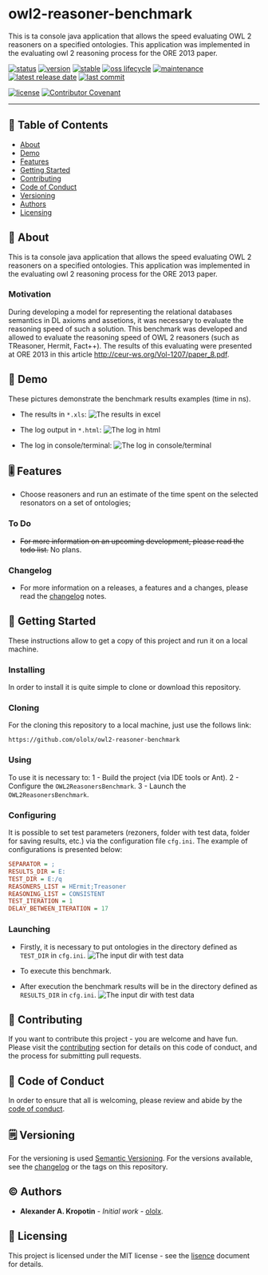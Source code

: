 # owl2-reasoner-benchmark

This is ta console java application that allows the speed evaluating OWL 2 reasoners on a specified ontologies. This application was implemented in the evaluating owl 2 reasoning process for the ORE 2013 paper.

[![status](https://img.shields.io/badge/status-completed-inactive?style=flat-square)](BADGES_GUIDE.md#status) [![version](https://img.shields.io/badge/version-1.0.0-informational?style=flat-square)](BADGES_GUIDE.md#version) [![stable](https://img.shields.io/badge/stable-yes-important?style=flat-square)](BADGES_GUIDE.md#stable)  [![oss lifecycle](https://img.shields.io/badge/oss_lifecycle-archived-important?style=flat-square)](BADGES_GUIDE.md#oss-lifecycle) [![maintenance](https://img.shields.io/badge/maintenance-no-informational?style=flat-square)](BADGES_GUIDE.md#maintenance) [![latest release date](https://img.shields.io/badge/latest_release_date-June_25,_2014-informational?style=flat-square)](BADGES_GUIDE.md#release-date) [![last commit](https://img.shields.io/badge/last_commit-June_25,_2014-informational?style=flat-square)](BADGES_GUIDE.md#commit-date)

[![license](https://img.shields.io/badge/license-MIT-informational?style=flat-square)](LICENSE) [![Contributor Covenant](https://img.shields.io/badge/Contributor%20Covenant-v2.0%20adopted-ff69b4.svg?style=flat-square)](code_of_conduct.md)

---

## 📇 Table of Contents

- [About](#about)
- [Demo](#demo)
- [Features](#feature)
- [Getting Started](#getting-started)
- [Contributing](#contributing)
- [Code of Conduct](#code-of-conduct)
- [Versioning](#versioning)
- [Authors](#authors)
- [Licensing](#licensing)

##  📖 About

This is ta console java application that allows the speed evaluating OWL 2 reasoners on a specified ontologies. This application was implemented in the evaluating owl 2 reasoning process for the ORE 2013 paper.

### Motivation

During developing a model for representing the relational databases semantics in DL axioms and assetions, it was necessary to evaluate the reasoning speed of such a solution. This benchmark was developed and allowed to evaluate the reasoning speed of OWL 2 reasoners (such as TReasoner, Hermit, Fact++). The results of this evaluating were presented at ORE 2013 in this article http://ceur-ws.org/Vol-1207/paper_8.pdf.

## 📸 Demo

These pictures demonstrate the benchmark results examples (time in ns).

- The results in `*.xls`:
![The results in excel](https://github.com/ololx/owl2-reasoner-benchmark/blob/assets/demo/owl2-reasoner-benchmark-demo-2.png?raw=true)

- The log output in `*.html`:
![The log in html](https://github.com/ololx/owl2-reasoner-benchmark/blob/assets/demo/owl2-reasoner-benchmark-demo-3.png?raw=true)

- The log in console/terminal:
![The log in console/terminal](https://github.com/ololx/owl2-reasoner-benchmark/blob/assets/demo/owl2-reasoner-benchmark-demo-1.png?raw=true)

## 🎚 Features

- Choose reasoners and run an estimate of the time spent on the selected resonators on a set of ontologies;

### To Do

- ~~For more information on an upcoming development, please read the todo list.~~ No plans.

### Changelog

- For more information on a releases, a features and a changes, please read the [changelog](CHANGELOG.md) notes.

## 🚦 Getting Started

These instructions allow to get a copy of this project and run it on a local machine.

### Installing

In order to install it is quite simple to clone or download this repository.

### Cloning

For the cloning this repository to a local machine, just use the follows link:

```http
https://github.com/ololx/owl2-reasoner-benchmark
```

### Using

To use it is necessary to:
1 - Build the project (via IDE tools or Ant).
2 - Configure the `OWL2ReasonersBenchmark`.
3 - Launch the `OWL2ReasonersBenchmark`.

### Configuring

It is possible to set test parameters (rezoners, folder with test data, folder for saving results, etc.) via the configuration file `cfg.ini`. The example of configurations is presented below:

```cfg
SEPARATOR = ;
RESULTS_DIR = E:
TEST_DIR = E:/q
REASONERS_LIST = HErmit;Treasoner
REASONING_LIST = CONSISTENT
TEST_ITERATION = 1
DELAY_BETWEEN_ITERATION = 17
```

### Launching

- Firstly, it is necessary to put ontologies in the directory defined as `TEST_DIR` in `cfg.ini`.
![The input dir with test data](https://github.com/ololx/owl2-reasoner-benchmark/blob/assets/demo/owl2-reasoner-benchmark-demo-input.png?raw=true)

- To execute this benchmark.

- After execution the benchmark results will be in the directory defined as `RESULTS_DIR` in `cfg.ini`. 
![The input dir with test data](https://github.com/ololx/owl2-reasoner-benchmark/blob/assets/demo/owl2-reasoner-benchmark-demo-output.png?raw=true)

## 🎉 Contributing

If you want to contribute this project - you are welcome and have fun.
Please visit the [contributing](CONTRIBUTING.md) section for details on this code of conduct, and the process for submitting pull requests.

## 📝 Code of Conduct

In order to ensure that all is welcoming, please review and abide by the [code of conduct](CODE_OF_CONDUCT.md).

## 🗒 Versioning

For the versioning is used [Semantic Versioning](http://semver.org/). For the versions available, see the [changelog](CHANGELOG.md) or the tags on this repository.

## ©️ Authors

* **Alexander A. Kropotin** - *Initial work* - [ololx](https://github.com/ololx).

## 🔏 Licensing

This project is licensed under the MIT license - see the [lisence](LICENSE) document for details.
